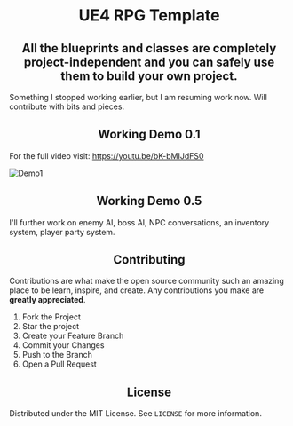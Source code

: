 <!DOCTYPE html>
<html>
<body>
 
<h1 align="center"> UE4 RPG Template </h1> 

<h2 align="center"> All the blueprints and classes are completely project-independent and you can safely use them to build your own project. </h2>

Something I stopped working earlier, but I am resuming work now. Will contribute with bits and pieces.
 
<h2 align="center"> Working Demo 0.1 </h2> 

For the full video visit: https://youtu.be/bK-bMIJdFS0

![Demo1](https://github.com/ReanSchwarzer1/UE4-RPG-Template/blob/master/Github%20Stuff/ezgif.com-gif-maker.gif "Demo1")


<h2 align="center"> Working Demo 0.5 </h2> 

I'll further work on enemy AI, boss AI, NPC conversations, an inventory system, player party system.


<!-- CONTRIBUTING -->
<h2 align="center"> Contributing </h2> 

Contributions are what make the open source community such an amazing place to be learn, inspire, and create. Any contributions you make are **greatly appreciated**.

1. Fork the Project
2. Star the project
3. Create your Feature Branch 
4. Commit your Changes 
5. Push to the Branch
6. Open a Pull Request


<!-- LICENSE -->
<h2 align="center"> License </h2> 

Distributed under the MIT License. See `LICENSE` for more information.

</body>
</html>
